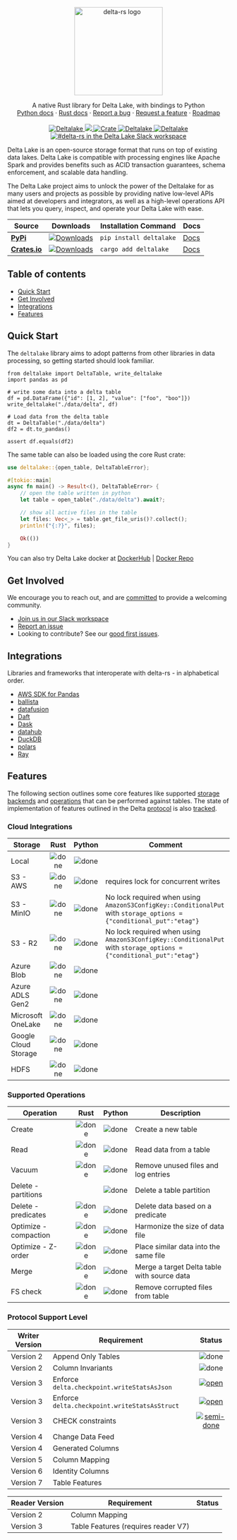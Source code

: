 <p align="center">
  <a href="https://delta.io/">
    <img src="https://github.com/delta-io/delta-rs/blob/main/docs\delta-rust-no-whitespace.svg?raw=true" alt="delta-rs logo" height="200">
  </a>
</p>
<p align="center">
  A native Rust library for Delta Lake, with bindings to Python
  <br>
  <a href="https://delta-io.github.io/delta-rs/">Python docs</a>
  ·
  <a href="https://docs.rs/deltalake/latest/deltalake/">Rust docs</a>
  ·
  <a href="https://github.com/delta-io/delta-rs/issues/new?template=bug_report.md">Report a bug</a>
  ·
  <a href="https://github.com/delta-io/delta-rs/issues/new?template=feature_request.md">Request a feature</a>
  ·
  <a href="https://github.com/delta-io/delta-rs/issues/1128">Roadmap</a>
  <br>
  <br>
  <a href="https://pypi.python.org/pypi/deltalake">
    <img alt="Deltalake" src="https://img.shields.io/pypi/l/deltalake.svg?style=flat-square&color=00ADD4&logo=apache">
  </a>
  <a target="_blank" href="https://github.com/delta-io/delta-rs" style="background:none">
    <img src="https://img.shields.io/github/stars/delta-io/delta-rs?logo=github&color=F75101">
  </a>
  <a target="_blank" href="https://crates.io/crates/deltalake" style="background:none">
    <img alt="Crate" src="https://img.shields.io/crates/v/deltalake.svg?style=flat-square&color=00ADD4&logo=rust" >
  </a>
  <a href="https://pypi.python.org/pypi/deltalake">
    <img alt="Deltalake" src="https://img.shields.io/pypi/v/deltalake.svg?style=flat-square&color=F75101&logo=pypi" >
  </a>
  <a href="https://pypi.python.org/pypi/deltalake">
    <img alt="Deltalake" src="https://img.shields.io/pypi/pyversions/deltalake.svg?style=flat-square&color=00ADD4&logo=python">
  </a>
  <a target="_blank" href="https://go.delta.io/slack">
    <img alt="#delta-rs in the Delta Lake Slack workspace" src="https://img.shields.io/badge/slack-delta-blue.svg?logo=slack&style=flat-square&color=F75101">
  </a>
</p>
Delta Lake is an open-source storage format that runs on top of existing data lakes. Delta Lake is compatible with processing engines like Apache Spark and provides benefits such as ACID transaction guarantees, schema enforcement, and scalable data handling.

The Delta Lake project aims to unlock the power of the Deltalake for as many users and projects as possible
by providing native low-level APIs aimed at developers and integrators, as well as a high-level operations
API that lets you query, inspect, and operate your Delta Lake with ease.

| Source                  | Downloads                         | Installation Command    | Docs            |
| ----------------------- | --------------------------------- | ----------------------- | --------------- |
| **[PyPi][pypi]**        | [![Downloads][pypi-dl]][pypi]     | `pip install deltalake` | [Docs][py-docs] |
| **[Crates.io][crates]** | [![Downloads][crates-dl]][crates] | `cargo add deltalake`   | [Docs][rs-docs] |

[pypi]: https://pypi.org/project/deltalake/
[pypi-dl]: https://img.shields.io/pypi/dm/deltalake?style=flat-square&color=00ADD4
[py-docs]: https://delta-io.github.io/delta-rs/
[rs-docs]: https://docs.rs/deltalake/latest/deltalake/
[crates]: https://crates.io/crates/deltalake
[crates-dl]: https://img.shields.io/crates/d/deltalake?color=F75101

## Table of contents

- [Quick Start](#quick-start)
- [Get Involved](#get-involved)
- [Integrations](#integrations)
- [Features](#features)

## Quick Start

The `deltalake` library aims to adopt patterns from other libraries in data processing,
so getting started should look familiar.

```py3
from deltalake import DeltaTable, write_deltalake
import pandas as pd

# write some data into a delta table
df = pd.DataFrame({"id": [1, 2], "value": ["foo", "boo"]})
write_deltalake("./data/delta", df)

# Load data from the delta table
dt = DeltaTable("./data/delta")
df2 = dt.to_pandas()

assert df.equals(df2)
```

The same table can also be loaded using the core Rust crate:

```rs
use deltalake::{open_table, DeltaTableError};

#[tokio::main]
async fn main() -> Result<(), DeltaTableError> {
    // open the table written in python
    let table = open_table("./data/delta").await?;

    // show all active files in the table
    let files: Vec<_> = table.get_file_uris()?.collect();
    println!("{:?}", files);

    Ok(())
}
```

You can also try Delta Lake docker at [DockerHub](https://go.delta.io/dockerhub) | [Docker Repo](https://go.delta.io/docker)

## Get Involved

We encourage you to reach out, and are [committed](https://github.com/delta-io/delta-rs/blob/main/CODE_OF_CONDUCT.md)
to provide a welcoming community.

- [Join us in our Slack workspace](https://go.delta.io/slack)
- [Report an issue](https://github.com/delta-io/delta-rs/issues/new?template=bug_report.md)
- Looking to contribute? See our [good first issues](https://github.com/delta-io/delta-rs/contribute).

## Integrations

Libraries and frameworks that interoperate with delta-rs - in alphabetical order.

- [AWS SDK for Pandas](https://github.com/aws/aws-sdk-pandas)
- [ballista][ballista]
- [datafusion][datafusion]
- [Daft](https://www.getdaft.io/)
- [Dask](https://github.com/dask-contrib/dask-deltatable)
- [datahub](https://datahubproject.io/)
- [DuckDB](https://duckdb.org/)
- [polars](https://www.pola.rs/)
- [Ray](https://github.com/delta-incubator/deltaray)

## Features

The following section outlines some core features like supported [storage backends](#cloud-integrations)
and [operations](#supported-operations) that can be performed against tables. The state of implementation
of features outlined in the Delta [protocol][protocol] is also [tracked](#protocol-support-level).

### Cloud Integrations

| Storage              |  Rust   | Python  | Comment                                                          |
| -------------------- | :-----: | :-----: | ---------------------------------------------------------------- |
| Local                | ![done] | ![done] |                                                                  |
| S3 - AWS             | ![done] | ![done] | requires lock for concurrent writes                              |
| S3 - MinIO           | ![done] | ![done] | No lock required when using `AmazonS3ConfigKey::ConditionalPut` with `storage_options = {"conditional_put":"etag"}` |
| S3 - R2              | ![done] | ![done] | No lock required when using `AmazonS3ConfigKey::ConditionalPut` with `storage_options = {"conditional_put":"etag"}` |
| Azure Blob           | ![done] | ![done] |                                                                  |
| Azure ADLS Gen2      | ![done] | ![done] |                                                                  |
| Microsoft OneLake    | ![done] | ![done] |                                                                  |
| Google Cloud Storage | ![done] | ![done] |                                                                  |
| HDFS                 | ![done] | ![done] |                                                                  |

### Supported Operations

| Operation             |  Rust   | Python  | Description                                 |
| --------------------- | :-----: | :-----: | ------------------------------------------- |
| Create                | ![done] | ![done] | Create a new table                          |
| Read                  | ![done] | ![done] | Read data from a table                      |
| Vacuum                | ![done] | ![done] | Remove unused files and log entries         |
| Delete - partitions   |         | ![done] | Delete a table partition                    |
| Delete - predicates   | ![done] | ![done] | Delete data based on a predicate            |
| Optimize - compaction | ![done] | ![done] | Harmonize the size of data file             |
| Optimize - Z-order    | ![done] | ![done] | Place similar data into the same file       |
| Merge                 | ![done] | ![done] | Merge a target Delta table with source data |
| FS check              | ![done] | ![done] | Remove corrupted files from table           |

### Protocol Support Level

| Writer Version | Requirement                                   |              Status               |
| -------------- | --------------------------------------------- | :-------------------------------: |
| Version 2      | Append Only Tables                            |              ![done]              |
| Version 2      | Column Invariants                             |              ![done]              |
| Version 3      | Enforce `delta.checkpoint.writeStatsAsJson`   |       [![open]][writer-rs]        |
| Version 3      | Enforce `delta.checkpoint.writeStatsAsStruct` |       [![open]][writer-rs]        |
| Version 3      | CHECK constraints                             | [![semi-done]][check-constraints] |
| Version 4      | Change Data Feed                              |                                   |
| Version 4      | Generated Columns                             |                                   |
| Version 5      | Column Mapping                                |                                   |
| Version 6      | Identity Columns                              |                                   |
| Version 7      | Table Features                                |                                   |

| Reader Version | Requirement                         | Status |
| -------------- | ----------------------------------- | ------ |
| Version 2      | Column Mapping                      |        |
| Version 3      | Table Features (requires reader V7) |        |

[datafusion]: https://github.com/apache/arrow-datafusion
[ballista]: https://github.com/apache/arrow-ballista
[polars]: https://github.com/pola-rs/polars
[open]: https://cdn.jsdelivr.net/gh/Readme-Workflows/Readme-Icons@main/icons/octicons/IssueNeutral.svg
[semi-done]: https://cdn.jsdelivr.net/gh/Readme-Workflows/Readme-Icons@main/icons/octicons/ApprovedChangesGrey.svg
[done]: https://cdn.jsdelivr.net/gh/Readme-Workflows/Readme-Icons@main/icons/octicons/ApprovedChanges.svg
[roadmap]: https://github.com/delta-io/delta-rs/issues/1128
[writer-rs]: https://github.com/delta-io/delta-rs/issues/851
[check-constraints]: https://github.com/delta-io/delta-rs/issues/1881
[onelake-rs]: https://github.com/delta-io/delta-rs/issues/1418
[protocol]: https://github.com/delta-io/delta/blob/master/PROTOCOL.md
